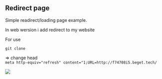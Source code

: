 ## Redirect page

<p>Simple readirect/loading page example.</p>

<p>In web wersion i add redirect to my website</p>

For use

``` git clone ```

=> change head  
```meta http-equiv="refresh" content="1;URL=http://f74708i5.beget.tech/```


<img src="assets/description/loading.png">
